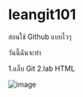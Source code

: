 # leangit101
สอนใช้ Github แบบไวๆ

วันนี้ฉันจะทำ

1.แล็บ Git
2.lab HTML

![image](https://www.google.com/url?sa=i&url=https%3A%2F%2Fwww.purina.co.th%2Farticles%2Fcats%2Fkitten%2Fhealth%2Fkittens-healthy-care-tips&psig=AOvVaw0F7OQgBu8UNCrqrR3b5IxW&ust=1687578913814000&source=images&cd=vfe&ved=0CA4QjRxqFwoTCNjmzMC_2P8CFQAAAAAdAAAAABAn.jpg)
